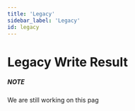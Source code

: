 ```yaml
---
title: 'Legacy'
sidebar_label: 'Legacy'
id: legacy
---
```


Legacy Write Result
===================

##### NOTE

We are still working on this pag